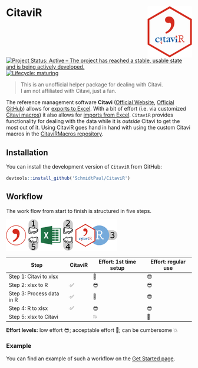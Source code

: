 
# CitaviR <img src='man/figures/logo.png' align="right" height="138" />

<!-- badges: start -->

[![Project Status: Active – The project has reached a stable, usable
state and is being actively
developed.](https://www.repostatus.org/badges/latest/active.svg)](https://www.repostatus.org/#active)
[![Lifecycle:
maturing](https://lifecycle.r-lib.org/articles/figures/lifecycle-maturing.svg)](https://www.tidyverse.org/lifecycle/#maturing)

> This is an unofficial helper package for dealing with Citavi. </br> I
> am not affiliated with Citavi, just a fan.

The reference management software **Citavi** ([Official
Website](https://www.citavi.com/de), [Official
GitHub](https://github.com/Citavi)) allows for [exports to
Excel](https://www1.citavi.com/sub/manual6/en/index.html?exporting_to_excel.html).
With a bit of effort (i.e. via customized [Citavi
macros](https://www1.citavi.com/sub/manual6/en/index.html?add_on_display_macros.html))
it also allows for [imports from
Excel](https://github.com/Citavi/Macros/blob/master/CIM%20Import/CIM007%20Import%20arbitrary%20data%20from%20Microsoft%20Excel%20into%20custom%20fields%20of%20existing%20references%20by%20short%20title/readme.de.md).
`CitaviR` provides functionality for dealing with the data while it is
*outside* Citavi to get the most out of it. Using CitaviR goes hand in
hand with using the custom Citavi macros in the [CitaviRMacros
repository](https://github.com/SchmidtPaul/CitaviRMacros).

## Installation

You can install the development version of `CitaviR` from GitHub:

``` r
devtools::install_github('SchmidtPaul/CitaviR')
```

## Workflow

The work flow from start to finish is structured in five steps.

<img src="man/figures/Workflow.png" width="60%" />

| Step                      | CitaviR | Effort: 1st time setup | Effort: regular use |
| ------------------------- | ------- | ---------------------- | ------------------- |
| Step 1: Citavi to xlsx    |         | 🙂                      | 😎                   |
| Step 2: xlsx to R         | ✅       | 😎                      | 😎                   |
| Step 3: Process data in R | ✅       | 🙂                      | 😎                   |
| Step 4: R to xlsx         | ✅       | 😎                      | 😎                   |
| Step 5: xlsx to Citavi    |         | 💥                      | 🙂                   |

**Effort levels:** low effort 😎; acceptable effort 🙂; can be cumbersome
💥

### Example

You can find an example of such a workflow on the [Get Started
page](https://schmidtpaul.github.io/CitaviR/articles/CitaviR.html).
